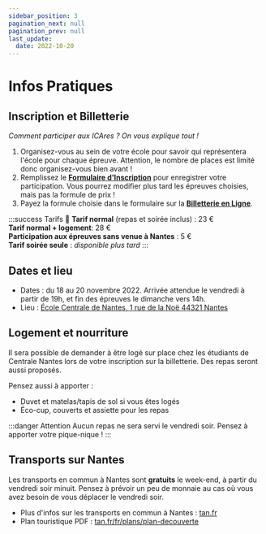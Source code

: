 ```yaml
---
sidebar_position: 3
pagination_next: null
pagination_prev: null
last_update:
  date: 2022-10-20
---
```


# Infos Pratiques

## Inscription et Billetterie

*Comment participer aux ICAres ? On vous explique tout !*

1. Organisez-vous au sein de votre école pour savoir qui représentera l'école pour
  chaque épreuve. Attention, le nombre de places est limité donc organisez-vous bien
  avant !
2. Remplissez le **[Formulaire d'Inscription](https://forms.gle/v7xsksGSuGZYG26Q9)**
  pour enregistrer votre participation. Vous pourrez modifier plus tard les
  épreuves choisies, mais pas la formule de prix !
3. Payez la formule choisie dans le formulaire sur la
  [**Billetterie en Ligne**](https://www.helloasso.com/associations/association-culturelle-de-l-ecole-centrale-de-nantes/evenements/icares-5eme-edition-nantes-participation-et-logement).

:::success Tarifs 🤑
**Tarif normal** (repas et soirée inclus) : 23 €<br/>
**Tarif normal + logement**: 28 €<br/>
**Participation aux épreuves sans venue à Nantes** : 5 €<br/>
**Tarif soirée seule** : *disponible plus tard*
:::

## Dates et lieu

* Dates : du 18 au 20 novembre 2022. Arrivée attendue le vendredi à partir de 19h, et fin des épreuves le dimanche vers 14h.
* Lieu : [École Centrale de Nantes, 1 rue de la Noë 44321 Nantes](https://goo.gl/maps/g6VtFMzKGTmGTCto9)

## Logement et nourriture

Il sera possible de demander à être logé sur place chez les étudiants de Centrale Nantes lors de votre inscription sur la billetterie. Des repas seront aussi proposés.

Pensez aussi à apporter :
* Duvet et matelas/tapis de sol si vous êtes logés
* Éco-cup, couverts et assiette pour les repas

:::danger Attention
Aucun repas ne sera servi le vendredi soir. Pensez à apporter votre pique-nique !
:::

## Transports sur Nantes

Les transports en commun à Nantes sont **gratuits** le week-end, à partir du vendredi soir minuit. Pensez à prévoir un peu de monnaie au cas où vous avez besoin de vous déplacer le vendredi soir.

* Plus d'infos sur les transports en commun à Nantes : [tan.fr](https://www.tan.fr/)
* Plan touristique PDF : [tan.fr/fr/plans/plan-decouverte](https://www.tan.fr/fr/plans/plan-decouverte)